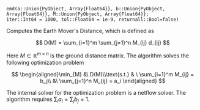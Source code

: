 ```
emd(a::Union{PyObject, Array{Float64}}, b::Union{PyObject, Array{Float64}}, M::Union{PyObject, Array{Float64}};
iter::Int64 = 1000, tol::Float64 = 1e-9, returnall::Bool=false)
```

Computes the Earth Mover's Distance, which is defined as 

$$
D(M) = \sum_{i=1}^m \sum_{j=1}^n M_{ij} d_{ij}
$$

Here $M \in \mathbb{R}^{m\times n}$ is the ground distance matrix. The algorithm solves the following optimization problem 

$$
\begin{aligned}\min_{M} &\ D(M)\\\text{s.t.} & \ \sum_{i=1}^m M_{ij} = b_j\\ &\ \sum_{j=1}^n M_{ij} = a_i \end{aligned}
$$

The internal solver for the optimization problem is a netflow solver. The algorithm requires $\sum_i a_i = \sum_j b_j = 1$. 
